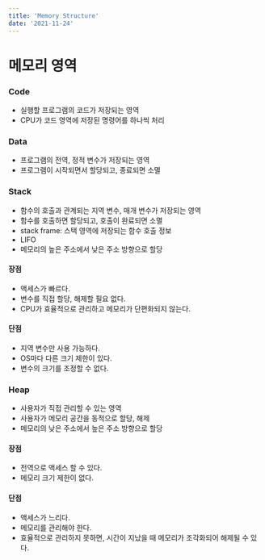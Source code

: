 ```yaml
---
title: 'Memory Structure'
date: '2021-11-24'
---
```


# 메모리 영역

### Code

- 실행할 프로그램의 코드가 저장되는 영역
- CPU가 코드 영역에 저장된 명령어를 하나씩 처리

### Data

- 프로그램의 전역, 정적 변수가 저장되는 영역
- 프로그램이 시작되면서 할당되고, 종료되면 소멸

### Stack

- 함수의 호출과 관계되는 지역 변수, 매개 변수가 저장되는 영역
- 함수를 호출하면 할당되고, 호출이 완료되면 소멸
- stack frame: 스택 영역에 저장되는 함수 호출 정보
- LIFO
- 메모리의 높은 주소에서 낮은 주소 방향으로 할당

#### 장점

- 액세스가 빠르다.
- 변수를 직접 할당, 해제할 필요 없다.
- CPU가 효율적으로 관리하고 메모리가 단편화되지 않는다.

#### 단점

- 지역 변수만 사용 가능하다.
- OS마다 다른 크기 제한이 있다.
- 변수의 크기를 조정할 수 없다.

### Heap

- 사용자가 직접 관리할 수 있는 영역
- 사용자가 메모리 공간을 동적으로 할당, 해제
- 메모리의 낮은 주소에서 높은 주소 방향으로 할당

#### 장점

- 전역으로 액세스 할 수 있다.
- 메모리 크기 제한이 없다.

#### 단점

- 액세스가 느리다.
- 메모리를 관리해야 한다.
- 효율적으로 관리하지 못하면, 시간이 지났을 때 메모리가 조각화되어 해제될 수 있다.
